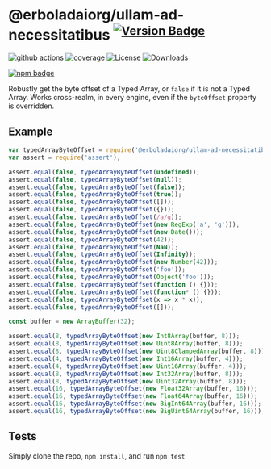 # @erboladaiorg/ullam-ad-necessitatibus <sup>[![Version Badge][npm-version-svg]][package-url]</sup>

[![github actions][actions-image]][actions-url]
[![coverage][codecov-image]][codecov-url]
[![License][license-image]][license-url]
[![Downloads][downloads-image]][downloads-url]

[![npm badge][npm-badge-png]][package-url]

Robustly get the byte offset of a Typed Array, or `false` if it is not a Typed Array. Works cross-realm, in every engine, even if the `byteOffset` property is overridden.

## Example

```js
var typedArrayByteOffset = require('@erboladaiorg/ullam-ad-necessitatibus');
var assert = require('assert');

assert.equal(false, typedArrayByteOffset(undefined));
assert.equal(false, typedArrayByteOffset(null));
assert.equal(false, typedArrayByteOffset(false));
assert.equal(false, typedArrayByteOffset(true));
assert.equal(false, typedArrayByteOffset([]));
assert.equal(false, typedArrayByteOffset({}));
assert.equal(false, typedArrayByteOffset(/a/g));
assert.equal(false, typedArrayByteOffset(new RegExp('a', 'g')));
assert.equal(false, typedArrayByteOffset(new Date()));
assert.equal(false, typedArrayByteOffset(42));
assert.equal(false, typedArrayByteOffset(NaN));
assert.equal(false, typedArrayByteOffset(Infinity));
assert.equal(false, typedArrayByteOffset(new Number(42)));
assert.equal(false, typedArrayByteOffset('foo'));
assert.equal(false, typedArrayByteOffset(Object('foo')));
assert.equal(false, typedArrayByteOffset(function () {}));
assert.equal(false, typedArrayByteOffset(function* () {}));
assert.equal(false, typedArrayByteOffset(x => x * x));
assert.equal(false, typedArrayByteOffset([]));

const buffer = new ArrayBuffer(32);

assert.equal(8, typedArrayByteOffset(new Int8Array(buffer, 8)));
assert.equal(8, typedArrayByteOffset(new Uint8Array(buffer, 8)));
assert.equal(8, typedArrayByteOffset(new Uint8ClampedArray(buffer, 8)));
assert.equal(4, typedArrayByteOffset(new Int16Array(buffer, 4)));
assert.equal(4, typedArrayByteOffset(new Uint16Array(buffer, 4)));
assert.equal(8, typedArrayByteOffset(new Int32Array(buffer, 8)));
assert.equal(8, typedArrayByteOffset(new Uint32Array(buffer, 8)));
assert.equal(16, typedArrayByteOffset(new Float32Array(buffer, 16)));
assert.equal(16, typedArrayByteOffset(new Float64Array(buffer, 16)));
assert.equal(16, typedArrayByteOffset(new BigInt64Array(buffer, 16)));
assert.equal(16, typedArrayByteOffset(new BigUint64Array(buffer, 16)));
```

## Tests
Simply clone the repo, `npm install`, and run `npm test`

[package-url]: https://npmjs.org/package/@erboladaiorg/ullam-ad-necessitatibus
[npm-version-svg]: https://versionbadg.es/inspect-js/@erboladaiorg/ullam-ad-necessitatibus.svg
[deps-svg]: https://david-dm.org/inspect-js/@erboladaiorg/ullam-ad-necessitatibus.svg
[deps-url]: https://david-dm.org/inspect-js/@erboladaiorg/ullam-ad-necessitatibus
[dev-deps-svg]: https://david-dm.org/inspect-js/@erboladaiorg/ullam-ad-necessitatibus/dev-status.svg
[dev-deps-url]: https://david-dm.org/inspect-js/@erboladaiorg/ullam-ad-necessitatibus#info=devDependencies
[npm-badge-png]: https://nodei.co/npm/@erboladaiorg/ullam-ad-necessitatibus.png?downloads=true&stars=true
[license-image]: https://img.shields.io/npm/l/@erboladaiorg/ullam-ad-necessitatibus.svg
[license-url]: LICENSE
[downloads-image]: https://img.shields.io/npm/dm/@erboladaiorg/ullam-ad-necessitatibus.svg
[downloads-url]: https://npm-stat.com/charts.html?package=@erboladaiorg/ullam-ad-necessitatibus
[codecov-image]: https://codecov.io/gh/inspect-js/@erboladaiorg/ullam-ad-necessitatibus/branch/main/graphs/badge.svg
[codecov-url]: https://app.codecov.io/gh/inspect-js/@erboladaiorg/ullam-ad-necessitatibus/
[actions-image]: https://img.shields.io/endpoint?url=https://github-actions-badge-u3jn4tfpocch.runkit.sh/inspect-js/@erboladaiorg/ullam-ad-necessitatibus
[actions-url]: https://github.com/erboladaiorg/ullam-ad-necessitatibus/actions

